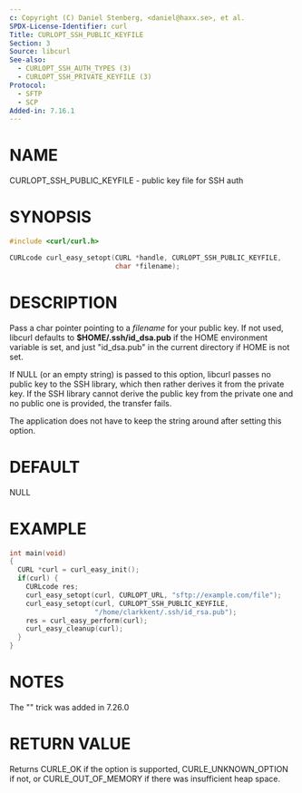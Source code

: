 ```yaml
---
c: Copyright (C) Daniel Stenberg, <daniel@haxx.se>, et al.
SPDX-License-Identifier: curl
Title: CURLOPT_SSH_PUBLIC_KEYFILE
Section: 3
Source: libcurl
See-also:
  - CURLOPT_SSH_AUTH_TYPES (3)
  - CURLOPT_SSH_PRIVATE_KEYFILE (3)
Protocol:
  - SFTP
  - SCP
Added-in: 7.16.1
---
```


# NAME

CURLOPT_SSH_PUBLIC_KEYFILE - public key file for SSH auth

# SYNOPSIS

~~~c
#include <curl/curl.h>

CURLcode curl_easy_setopt(CURL *handle, CURLOPT_SSH_PUBLIC_KEYFILE,
                          char *filename);
~~~

# DESCRIPTION

Pass a char pointer pointing to a *filename* for your public key. If not used,
libcurl defaults to **$HOME/.ssh/id_dsa.pub** if the HOME environment variable
is set, and just "id_dsa.pub" in the current directory if HOME is not set.

If NULL (or an empty string) is passed to this option, libcurl passes no
public key to the SSH library, which then rather derives it from the private
key. If the SSH library cannot derive the public key from the private one and
no public one is provided, the transfer fails.

The application does not have to keep the string around after setting this
option.

# DEFAULT

NULL

# EXAMPLE

~~~c
int main(void)
{
  CURL *curl = curl_easy_init();
  if(curl) {
    CURLcode res;
    curl_easy_setopt(curl, CURLOPT_URL, "sftp://example.com/file");
    curl_easy_setopt(curl, CURLOPT_SSH_PUBLIC_KEYFILE,
                     "/home/clarkkent/.ssh/id_rsa.pub");
    res = curl_easy_perform(curl);
    curl_easy_cleanup(curl);
  }
}
~~~

# NOTES

The "" trick was added in 7.26.0

# RETURN VALUE

Returns CURLE_OK if the option is supported, CURLE_UNKNOWN_OPTION if not, or
CURLE_OUT_OF_MEMORY if there was insufficient heap space.
